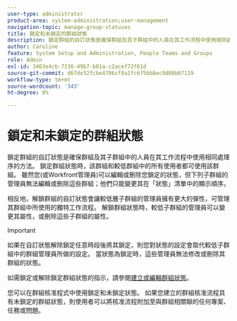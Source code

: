 ```yaml
---
user-type: administrator
product-area: system-administration;user-management
navigation-topic: manage-group-statuses
title: 鎖定和未鎖定的群組狀態
description: 鎖定群組的自訂狀態是確保群組及其子群組中的人員在其工作流程中使用相同處理序的方法。 鎖定群組狀態時，該群組和較低群組中的所有使用者都可使用該群組。 雖然您(或Workfront管理員)可以編輯或刪除您鎖定的狀態，但下列子群組的管理員無法為這些群組執行此操作。 相反地，解鎖群組的自訂狀態可讓較低子群組的管理員在管理工作流程上有更大的彈性。 他們可以變更解除鎖定狀態的屬性，或刪除其群組的屬性。
author: Caroline
feature: System Setup and Administration, People Teams and Groups
role: Admin
exl-id: 3463e4cb-7336-49b7-b81a-c2acef72f61d
source-git-commit: d67de32fcbe4706cf8a1fc6f5bb8ec9d08b07119
workflow-type: tm+mt
source-wordcount: '343'
ht-degree: 0%

---
```


# 鎖定和未鎖定的群組狀態

鎖定群組的自訂狀態是確保群組及其子群組中的人員在其工作流程中使用相同處理序的方法。 鎖定群組狀態時，該群組和較低群組中的所有使用者都可使用該群組。 雖然您(或Workfront管理員)可以編輯或刪除您鎖定的狀態，但下列子群組的管理員無法編輯或刪除這些群組；他們只能變更其在「狀態」清單中的顯示順序。

相反地，解鎖群組的自訂狀態會讓較低層子群組的管理員擁有更大的彈性，可管理其群組中所使用的獨特工作流程。 解鎖群組狀態時，較低子群組的管理員可以變更其屬性，或刪除這些子群組的屬性。

>[!IMPORTANT]
>
>如果在自訂狀態解除鎖定任意時段後將其鎖定，則您對狀態的設定會取代較低子群組中的群組管理員所做的設定。 當狀態為鎖定時，這些管理員無法修改或刪除其群組的狀態。

如需鎖定或解除鎖定群組狀態的指示，請參閱[建立或編輯群組狀態](../../../administration-and-setup/manage-groups/manage-group-statuses/create-or-edit-a-group-status.md)。

您可以在群組核准程式中使用鎖定和未鎖定狀態。 如果您建立的群組核准流程具有未鎖定的群組狀態，則使用者可以將核准流程附加至與群組相關聯的任何專案、任務或問題。

